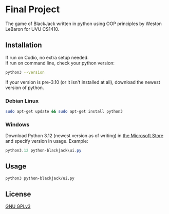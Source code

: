 # Final Project

The game of BlackJack written in python using OOP principles by Weston LeBaron for UVU CS1410.
## Installation

If run on Codio, no extra setup needed.\
If run on command line, check your python version:

```bash
python3 --version
```
If your version is pre-3.10 (or it isn't installed at all), download the newest version of python.
### Debian Linux
```bash
sudo apt-get update && sudo apt-get install python3
```
### Windows
Download Python 3.12 (newest version as of writing) in [the Microsoft Store](https://www.microsoft.com/store/productId/9NCVDN91XZQP?ocid=pdpshare) and specify version in usage.
Example:
```powershell
python3.12 python-blackjack\ui.py
```
## Usage

```bash
python3 python-blackjack/ui.py
```

## License

[GNU GPLv3](https://choosealicense.com/licensesi/mit/https://choosealicense.com/licenses/gpl-3.0/)